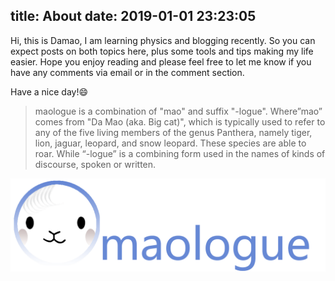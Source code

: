 title: About
date: 2019-01-01 23:23:05
---
Hi, this is Damao, I am learning physics and blogging recently. So you can expect posts on both topics here, plus some tools and tips making my life easier. Hope you enjoy reading and please feel free to let me know if you have any comments via email or in the comment section.

Have a nice day!😄

> maologue is a combination of "mao" and suffix "-logue". Where”mao” comes from "Da Mao (aka. Big cat)", which is typically used to refer to any of the five living members of the genus Panthera, namely tiger, lion, jaguar, leopard, and snow leopard. These species are able to roar. While “-logue” is a combining form used in the names of kinds of discourse, spoken or written.

![](/images/og_image.png)

